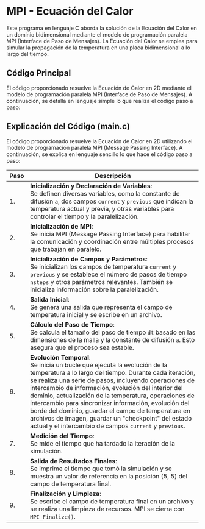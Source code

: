 # MPI - Ecuación del Calor

Este programa en lenguaje C aborda la solución de la Ecuación del Calor en un dominio bidimensional mediante el modelo de programación paralela MPI (Interface de Paso de Mensajes). La Ecuación del Calor se emplea para simular la propagación de la temperatura en una placa bidimensional a lo largo del tiempo.

## Código Principal

El código proporcionado resuelve la Ecuación de Calor en 2D mediante el modelo de programación paralela MPI (Interface de Paso de Mensajes). A continuación, se detalla en lenguaje simple lo que realiza el código paso a paso:

## Explicación del Código (main.c)

El código proporcionado resuelve la Ecuación de Calor en 2D utilizando el modelo de programación paralela MPI (Message Passing Interface). A continuación, se explica en lenguaje sencillo lo que hace el código paso a paso:

| Paso | Descripción |
|-----|------------|
| 1. | **Inicialización y Declaración de Variables**:<br>Se definen diversas variables, como la constante de difusión `a`, dos campos `current` y `previous` que indican la temperatura actual y previa, y otras variables para controlar el tiempo y la paralelización. |
| 2. | **Inicialización de MPI**:<br>Se inicia MPI (Message Passing Interface) para habilitar la comunicación y coordinación entre múltiples procesos que trabajan en paralelo. |
| 3. | **Inicialización de Campos y Parámetros**:<br>Se inicializan los campos de temperatura `current` y `previous` y se establece el número de pasos de tiempo `nsteps` y otros parámetros relevantes. También se inicializa información sobre la paralelización. |
| 4. | **Salida Inicial**:<br>Se genera una salida que representa el campo de temperatura inicial y se escribe en un archivo. |
| 5. | **Cálculo del Paso de Tiempo**:<br>Se calcula el tamaño del paso de tiempo `dt` basado en las dimensiones de la malla y la constante de difusión `a`. Esto asegura que el proceso sea estable. |
| 6. | **Evolución Temporal**:<br>Se inicia un bucle que ejecuta la evolución de la temperatura a lo largo del tiempo. Durante cada iteración, se realiza una serie de pasos, incluyendo operaciones de intercambio de información, evolución del interior del dominio, actualización de la temperatura, operaciones de intercambio para sincronizar información, evolución del borde del dominio, guardar el campo de temperatura en archivos de imagen, guardar un "checkpoint" del estado actual y el intercambio de campos `current` y `previous`. |
| 7. | **Medición del Tiempo**:<br>Se mide el tiempo que ha tardado la iteración de la simulación. |
| 8. | **Salida de Resultados Finales**:<br>Se imprime el tiempo que tomó la simulación y se muestra un valor de referencia en la posición (5, 5) del campo de temperatura final. |
| 9. | **Finalización y Limpieza**:<br>Se escribe el campo de temperatura final en un archivo y se realiza una limpieza de recursos. MPI se cierra con `MPI_Finalize()`. |

